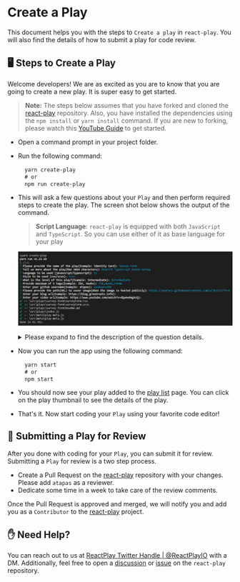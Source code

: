 # Create a Play

This document helps you with the steps to `Create a play` in `react-play`. You will also find the details of how to submit a play for code review.

## 🖥️ Steps to Create a Play

Welcome developers! We are as excited as you are to know that you are going to create a new play. It is super easy to get started.

> **Note:** The steps below assumes that you have forked and cloned the [react-play](https://github.com/reactplay/react-play) repository. Also, you have installed the dependencies using the `npm install` or `yarn install` command. If you are new to forking, please watch this [YouTube Guide](https://www.youtube.com/watch?v=h8suY-Osn8Q) to get started.

- Open a command prompt in your project folder.
- Run the following command:
  ```shell
    yarn create-play
    # or
    npm run create-play
  ```
- This will ask a few questions about your `Play` and then perform required steps to create the play. The screen shot below shows the output of the command.

  > **Script Language**: `react-play` is equipped with both `JavaScript` and `TypeScript`. So you can use either of it as base language for your play

    <p align="center">
      <img src="./screens/plop-create.png" alt="plop create" />
    </p>
    
    <details>
      <summary>
        Please expand  to find the description of the question details.
      </summary>
      <p>
        <table>
          <thead>
            <tr>
              <th>Question</th>
              <th>Mandatory</th>
              <th>Description</th>
            </tr>
          </thead>
          <tbody>
            <tr>
              <td>Please provide the name of the play</td>
              <td>Yes</td>
              <td>Please provide a meaningful name of the play(Example: Identity Card). This name will be visible to the users. </td>
            </tr>
            <tr>
              <td>Tell us more about the play</td>
              <td>No</td>
              <td>It is a description of the play for users to understand it better. The maximum number of allowed characters is 1024.</td>
            </tr>
            <tr>
              <td>Language to be used (javascript/typescript)</td>
              <td>Yes</td>
              <td>Let the application know your choice of script. It supports both <b>JavaScript</b> and <b>TypeScript</b>. You can pick either of it.</td>
            </tr>
            <tr>
              <td>Style to be used (css/scss)</td>
              <td>Yes</td>
              <td>Let the application know your choice of style. It supports both <b>css</b> and <b>scss</b>. You can pick either of it.</td>
            </tr>
            <tr>
              <td>What is the level of this play?</td>
              <td>Yes</td>
              <td>You will be asked to select one of the three levels, Beginner, Intermediate, or Advanced. Please select a level for the play. A level indicates the possible complexity of developing the play using React.</td>
            </tr>
            <tr>
              <td>Provide maximum of 5 tags</td>
              <td>No</td>
              <td>Please provide comma-separated list of tags. You can provide max 5 tags. Example: JSX, Hooks</td>
            </tr>
            <tr>
              <td>Enter your github username</td>
              <td>Yes</td>
              <td>Provide your GitHub user name to mark you as the creator of the play.</td>
            </tr>
            <tr>
              <td>Please provide the path(URL) to cover image</td>
              <td>No</td>
              <td>A cover image is used to show your play with a thumbnail in the play list page. Please provide a link a cover image that is publicly accessible using a URL, example:  https://res.cloudinary.com/reactplay/image/upload/v1649060528/demos/id-card_pdvyvz.png. Alternatively, you can have a cover.png file in the root of your play folder.
              If you don't have a cover image, the app will use the default cover image.</td>
            </tr>
            <tr>
              <td>Enter your blog url</td>
              <td>No</td>
              <td>If you have written an article about this play, please provide the link to your blog article page.</td>
            </tr>
            <tr>
              <td>Enter your video url</td>
              <td>No</td>
              <td>If you have created a video tutorial about this play, please provide the link to your YouTube video.</td>
            </tr>
          </tbody>
        </table>
      </p>
    </summary>
  </details>

- Now you can run the app using the following command:
  ```shell
    yarn start
    # or
    npm start
  ```
- You should now see your play added to the [play list](http://localhost:3000/plays) page. You can click on the play thumbnail to see the details of the play.

- That's it. Now start coding your `Play` using your favorite code editor!

## 👀 Submitting a Play for Review

After you done with coding for your `Play`, you can submit it for review. Submitting a `Play` for review is a two step process.

- Create a Pull Request on the [react-play](https://github.com/reactplay/react-play) repository with your changes. Please add `atapas` as a reviewer.
- Dedicate some time in a week to take care of the review comments.

Once the Pull Request is approved and merged, we will notify you and add you as a `Contributor` to the [react-play](https://github.com/reactplay/react-play) project.

## ✋ Need Help?

You can reach out to us at [ReactPlay Twitter Handle | @ReactPlayIO](https://twitter.com/ReactPlayIO) with a DM. Additionally, feel free to open a [discussion](https://github.com/reactplay/react-play/discussions) or [issue](https://github.com/reactplay/react-play/issues) on the `react-play` repository.
